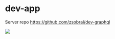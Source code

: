 # dev-app

Server repo https://github.com/zsobral/dev-graphql

![](https://i.imgur.com/R6wg1Ol.png)

